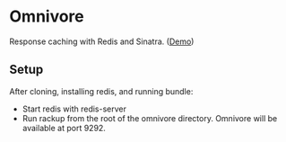 Omnivore
========

Response caching with Redis and Sinatra. ([Demo](http://tshr.io:9292))

Setup
-----

After cloning, installing redis, and running bundle:

- Start redis with redis-server
- Run rackup from the root of the omnivore directory. Omnivore will be available at port 9292.
